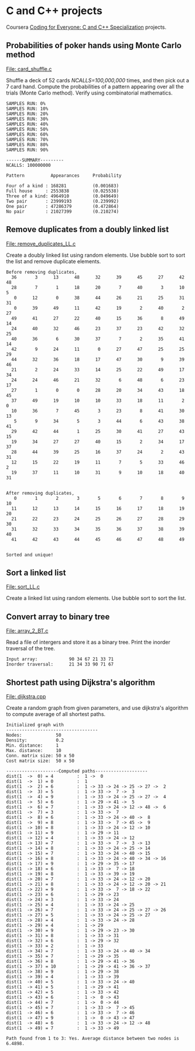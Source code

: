 # C and C++ projects
Coursera [Coding for Everyone: C and C++ Specialization](https://www.coursera.org/specializations/coding-for-everyone?) projects.

## Probabilities of poker hands using Monte Carlo method
[File: card_shuffle.c](/C%20projects/card_shuffle.c)

Shuffle a deck of 52 cards _NCALLS=100,000,000_ times, and then pick out a 7 card hand. Compute the probabilities of a pattern appearing over all the trials (Monte Carlo method). Verify using combinatorial mathematics.

    SAMPLES RUN: 0%
    SAMPLES RUN: 10%
    SAMPLES RUN: 20%
    SAMPLES RUN: 30%
    SAMPLES RUN: 40%
    SAMPLES RUN: 50%
    SAMPLES RUN: 60%
    SAMPLES RUN: 70%
    SAMPLES RUN: 80%
    SAMPLES RUN: 90%

    ------SUMMARY---------
    NCALLS: 100000000

    Pattern          Appearances     Probability

    Four of a kind : 168281          (0.001683)
    Full house     : 2553838         (0.025538)
    Three of a kind: 4964910         (0.049649)
    Two pair       : 23999193        (0.239992)
    One pair       : 47286379        (0.472864)
    No pair        : 21027399        (0.210274)

## Remove duplicates from a doubly linked list
[File: remove_duplicates_LL.c](/C%20projects/remove_duplicates_LL.c)

Create a doubly linked list using random elements. Use bubble sort to sort the list and remove duplicate elements.

    Before removing duplicates,
      36       3      13      48      32      39      45      27      42      48
      28       7       1      18      20       7      40       3      10       5
       0      12       0      38      44      26      21      25      31      31
       0      39      49      11      42      19       2      40       2      27
      49      41      27      22      40      15      36       8      49      14
      24      40      32      46      23      37      23      42      32      25
      40      36       6      30      37       7       2      35      41      14
      42       9      24      11       0      27      47      25      25      29
      44      32      36      18      17      47      30       9      39      46
      21       2      24      33      14      25      22      49      17      34
      24      24      46      21      32       6      48       6      23      17
      27       1       0       0      28      20      34      43      18      45
      37      49      19      10      10      33      18      11       2       0
      10      36       7      45       3      23       8      41      30      13
       5       9      34       5       3      44       6      43      38      41
      29      42      44       1      25      30      41      27      43      15
      19      34      27      27      40      15       2      34      17      37
      28      44      39      25      16      37      24       2      43      31
      12      15      22      19      11       7       5      33      46       2
      19      37      11      10      31       9      10      18      40      31


    After removing duplicates,
       0       1       2       3       5       6       7       8       9      10
      11      12      13      14      15      16      17      18      19      20
      21      22      23      24      25      26      27      28      29      30
      31      32      33      34      35      36      37      38      39      40
      41      42      43      44      45      46      47      48      49


    Sorted and unique!

## Sort a linked list
[File: sort_LL.c](/C%20projects/sort_LL.c)

Create a linked list using random elements. Use bubble sort to sort the list.

## Convert array to binary tree
[File: array_2_BT.c](/C%20projects/array_2_BT.c)

Read a file of intergers and store it as a binary tree. Print the inorder traversal of the tree.

    Input array:            90 34 67 21 33 71 
    Inorder traversal:      21 34 33 90 71 67 

## Shortest path using Dijkstra's algorithm
[File: dijkstra.cpp](/C++%20projects/Shortest%20path%20(dijkstra)/dijkstra.cpp)

Create a random graph from given parameters, and use dijkstra's algorithm to compute average of all shortest paths.

    Initialized graph with
    -----------------------------------
    Nodes:             50
    Density:           0.2
    Min. distance:     1
    Max. distance:     10
    Conn. matrix size: 50 x 50
    Cost matrix size:  50 x 50

    --------------------Computed paths--------------------
    dist(1  ->  0) = 4         :  1 ->  0
    dist(1  ->  1) = 0         :  1
    dist(1  ->  2) = 6         :  1 -> 33 -> 24 -> 25 -> 27 ->  2
    dist(1  ->  3) = 5         :  1 -> 33 ->  7 ->  3
    dist(1  ->  4) = 9         :  1 -> 33 -> 24 -> 25 -> 27 ->  4
    dist(1  ->  5) = 6         :  1 -> 29 -> 41 ->  5
    dist(1  ->  6) = 7         :  1 -> 33 -> 24 -> 12 -> 48 ->  6
    dist(1  ->  7) = 3         :  1 -> 33 ->  7
    dist(1  ->  8) = 6         :  1 -> 33 -> 24 -> 40 ->  8
    dist(1  ->  9) = 8         :  1 -> 33 ->  7 -> 45 ->  9
    dist(1  -> 10) = 8         :  1 -> 33 -> 24 -> 12 -> 10
    dist(1  -> 11) = 9         :  1 -> 29 -> 11
    dist(1  -> 12) = 4         :  1 -> 33 -> 24 -> 12
    dist(1  -> 13) = 7         :  1 -> 33 ->  7 ->  3 -> 13
    dist(1  -> 14) = 8         :  1 -> 33 -> 24 -> 25 -> 14
    dist(1  -> 15) = 7         :  1 -> 33 -> 24 -> 40 -> 15
    dist(1  -> 16) = 8         :  1 -> 33 -> 24 -> 40 -> 34 -> 16
    dist(1  -> 17) = 9         :  1 -> 29 -> 35 -> 17
    dist(1  -> 18) = 6         :  1 -> 33 ->  7 -> 18
    dist(1  -> 19) = 8         :  1 -> 33 -> 39 -> 19
    dist(1  -> 20) = 7         :  1 -> 33 -> 24 -> 12 -> 20
    dist(1  -> 21) = 8         :  1 -> 33 -> 24 -> 12 -> 20 -> 21
    dist(1  -> 22) = 9         :  1 -> 33 ->  7 -> 18 -> 22
    dist(1  -> 23) = 6         :  1 -> 29 -> 23
    dist(1  -> 24) = 3         :  1 -> 33 -> 24
    dist(1  -> 25) = 4         :  1 -> 33 -> 24 -> 25
    dist(1  -> 26) = 7         :  1 -> 33 -> 24 -> 25 -> 27 -> 26
    dist(1  -> 27) = 5         :  1 -> 33 -> 24 -> 25 -> 27
    dist(1  -> 28) = 4         :  1 -> 33 -> 24 -> 28
    dist(1  -> 29) = 4         :  1 -> 29
    dist(1  -> 30) = 9         :  1 -> 29 -> 23 -> 30
    dist(1  -> 31) = 8         :  1 -> 33 -> 31
    dist(1  -> 32) = 6         :  1 -> 29 -> 32
    dist(1  -> 33) = 2         :  1 -> 33
    dist(1  -> 34) = 7         :  1 -> 33 -> 24 -> 40 -> 34
    dist(1  -> 35) = 7         :  1 -> 29 -> 35
    dist(1  -> 36) = 8         :  1 -> 29 -> 41 -> 36
    dist(1  -> 37) = 10        :  1 -> 29 -> 41 -> 36 -> 37
    dist(1  -> 38) = 9         :  1 -> 29 -> 38
    dist(1  -> 39) = 4         :  1 -> 33 -> 39
    dist(1  -> 40) = 5         :  1 -> 33 -> 24 -> 40
    dist(1  -> 41) = 5         :  1 -> 29 -> 41
    dist(1  -> 42) = 5         :  1 -> 33 -> 42
    dist(1  -> 43) = 6         :  1 ->  0 -> 43
    dist(1  -> 44) = 7         :  1 ->  0 -> 44
    dist(1  -> 45) = 7         :  1 -> 33 ->  7 -> 45
    dist(1  -> 46) = 6         :  1 -> 33 ->  7 -> 46
    dist(1  -> 47) = 9         :  1 ->  0 -> 43 -> 47
    dist(1  -> 48) = 6         :  1 -> 33 -> 24 -> 12 -> 48
    dist(1  -> 49) = 7         :  1 -> 33 -> 49

    Path found from 1 to 3: Yes. Average distance between two nodes is 6.4898.
